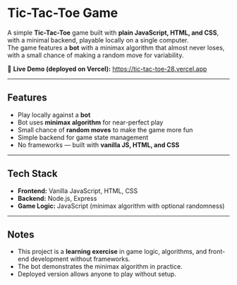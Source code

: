 # Tic-Tac-Toe Game  

A simple **Tic-Tac-Toe** game built with **plain JavaScript, HTML, and CSS**, with a minimal backend, playable locally on a single computer.  
The game features a **bot** with a minimax algorithm that almost never loses, with a small chance of making a random move for variability.  

🔗 **Live Demo (deployed on Vercel):** https://tic-tac-toe-28.vercel.app  

---

## Features  

- Play locally against a **bot**  
- Bot uses **minimax algorithm** for near-perfect play  
- Small chance of **random moves** to make the game more fun  
- Simple backend for game state management   
- No frameworks — built with **vanilla JS, HTML, and CSS**  

---

## Tech Stack  

- **Frontend:** Vanilla JavaScript, HTML, CSS  
- **Backend:** Node.js, Express  
- **Game Logic:** JavaScript (minimax algorithm with optional randomness)  

---

## Notes  

- This project is a **learning exercise** in game logic, algorithms, and front-end development without frameworks.  
- The bot demonstrates the minimax algorithm in practice.  
- Deployed version allows anyone to play without setup.  
